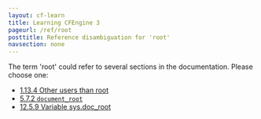 ```yaml
---
layout: cf-learn
title: Learning CFEngine 3
pageurl: /ref/root
posttitle: Reference disambiguation for 'root'
navsection: none
---
```


The term 'root' could refer to several sections in the documentation. Please choose one:

- [1.13.4 Other users than root](https://cfengine.com/manuals/cf3-reference#Other-users-than-root)
- [5.7.2 <code>document_root</code>](https://cfengine.com/manuals/cf3-reference#document_root-in-knowledge)
- [12.5.9 Variable sys.doc_root](https://cfengine.com/manuals/cf3-reference#Variable-sys.doc_root)
